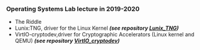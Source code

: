 ### Operating Systems Lab lecture in 2019-2020

* The Riddle
* Lunix:TNG, driver for the Linux Kernel ***(see repository [Lunix_TNG](https://github.com/ntouev/Lunix_TNG))***
* VirtIO-cryptodev,driver for Cryptographic Accelerators (Linux kernel and QEMU) ***(see repository [VirtIO_cryptodev](https://github.com/ntouev/VirtIO-cryptodev))***
